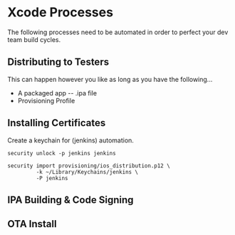 # Xcode Processes

The following processes need to be automated in order to perfect your dev team
build cycles.

## Distributing to Testers

This can happen however you like as long as you have the following...

- A packaged app -- .ipa file
- Provisioning Profile

## Installing Certificates

Create a keychain for (jenkins) automation.

    security unlock -p jenkins jenkins

    security import provisioning/ios_distribution.p12 \
             -k ~/Library/Keychains/jenkins \
             -P jenkins

## IPA Building & Code Signing

## OTA Install


